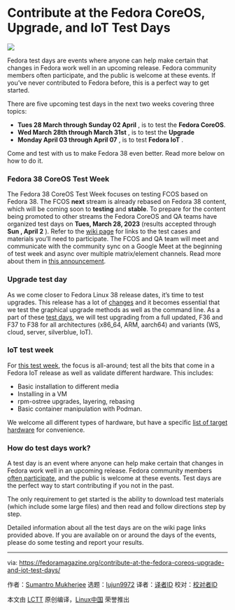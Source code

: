 [#]: subject: "Contribute at the Fedora CoreOS, Upgrade, and IoT Test Days"
[#]: via: "https://fedoramagazine.org/contribute-at-the-fedora-coreos-upgrade-and-iot-test-days/"
[#]: author: "Sumantro Mukherjee https://fedoramagazine.org/author/sumantrom/"
[#]: collector: "lujun9972"
[#]: translator: " "
[#]: reviewer: " "
[#]: publisher: " "
[#]: url: " "

Contribute at the Fedora CoreOS, Upgrade, and IoT Test Days
======

![][1]

Fedora test days are events where anyone can help make certain that changes in Fedora work well in an upcoming release. Fedora community members often participate, and the public is welcome at these events. If you’ve never contributed to Fedora before, this is a perfect way to get started.

There are five upcoming test days in the next two weeks covering three topics:

  * **Tues 28 March through Sunday 02 April** , is to test the **Fedora CoreOS**.
  * **Wed March 28th through March 31st** , is to test the **Upgrade**
  * **Monday April 03 through April 07** , is to test **Fedora IoT** .



Come and test with us to make Fedora 38 even better. Read more below on how to do it.

### Fedora 38 CoreOS Test Week

The Fedora 38 CoreOS Test Week focuses on testing FCOS based on Fedora 38. The FCOS **next** stream is already rebased on Fedora 38 content, which will be coming soon to **testing** and **stable**. To prepare for the content being promoted to other streams the Fedora CoreOS and QA teams have organized test days on **Tues, March 28, 2023** (results accepted through **Sun , April 2** ). Refer to the [wiki page][2] for links to the test cases and materials you’ll need to participate. The FCOS and QA team will meet and communicate with the community sync on a Google Meet at the beginning of test week and async over multiple matrix/element channels. Read more about them in [this announcement][3].

### Upgrade test day

As we come closer to Fedora Linux 38 release dates, it’s time to test upgrades. This release has a lot of [changes][4] and it becomes essential that we test the graphical upgrade methods as well as the command line. As a part of these [test days][5], we will test upgrading from a full updated, F36 and F37 to F38 for all architectures (x86_64, ARM, aarch64) and variants (WS, cloud, server, silverblue, IoT).

### IoT test week

For [this test week][6], the focus is all-around; test all the bits that come in a Fedora IoT release as well as validate different hardware. This includes:

  * Basic installation to different media
  * Installing in a VM
  * rpm-ostree upgrades, layering, rebasing
  * Basic container manipulation with Podman.



We welcome all different types of hardware, but have a specific [list of target hardware][7] for convenience.

### How do test days work?

A test day is an event where anyone can help make certain that changes in Fedora work well in an upcoming release. Fedora community members [often participate][8], and the public is welcome at these events. Test days are the perfect way to start contributing if you not in the past.

The only requirement to get started is the ability to download test materials (which include some large files) and then read and follow directions step by step.

Detailed information about all the test days are on the wiki page links provided above. If you are available on or around the days of the events, please do some testing and report your results.

--------------------------------------------------------------------------------

via: https://fedoramagazine.org/contribute-at-the-fedora-coreos-upgrade-and-iot-test-days/

作者：[Sumantro Mukherjee][a]
选题：[lujun9972][b]
译者：[译者ID](https://github.com/译者ID)
校对：[校对者ID](https://github.com/校对者ID)

本文由 [LCTT](https://github.com/LCTT/TranslateProject) 原创编译，[Linux中国](https://linux.cn/) 荣誉推出

[a]: https://fedoramagazine.org/author/sumantrom/
[b]: https://github.com/lujun9972
[1]: https://fedoramagazine.org/wp-content/uploads/2023/03/Test_Days-816x345.jpg
[2]: http://fedoraproject.org/wiki/Test_Day:Fedora_38_CoreOS
[3]: https://lists.fedoraproject.org/archives/list/coreos@lists.fedoraproject.org/thread/YHFQBZI2CLE2VDLQQXDKKN4ZVJ4H6ICY/
[4]: https://fedoraproject.org/wiki/Releases/38/ChangeSet
[5]: http://fedoraproject.org/wiki/Test_Day:2023-03-28_F38_Upgrade_Test_Day
[6]: https://fedoraproject.org/wiki/Test_Day:2023-04-03_Fedora_38_IoT_Edition
[7]: https://docs.fedoraproject.org/en-US/iot/reference-platforms/
[8]: https://fedoramagazine.org/?s=test+days
